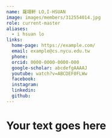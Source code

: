 ```yaml
---
name: 羅翊軒 LO,I-HSUAN 
image: images/members/312554014.jpg 
role: current-master
aliases:
  - i hsuan lo
links:
  home-page: https://example.com/
  email: example@cs.nycu.edu.tw
  phone: 
  orcid: 0000-0000-0000-000
  google-scholar: abcdefgAAAAJ
  youtube: watch?v=ABCDEF0FLWw
  facebook:
  instagram:
  linkedin:
  github:
---
```

# Your text goes here
